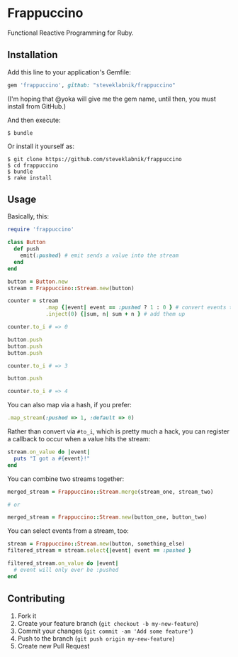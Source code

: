 # Frappuccino

Functional Reactive Programming for Ruby.

## Installation

Add this line to your application's Gemfile:

```ruby
gem 'frappuccino', github: "steveklabnik/frappuccino"
```

(I'm hoping that @yoka will give me the gem name, until then, you
must install from GitHub.)

And then execute:

    $ bundle

Or install it yourself as:

    $ git clone https://github.com/steveklabnik/frappuccino
    $ cd frappuccino
    $ bundle
    $ rake install

## Usage

Basically, this:

```ruby
require 'frappuccino'

class Button
  def push
    emit(:pushed) # emit sends a value into the stream
  end
end

button = Button.new
stream = Frappuccino::Stream.new(button)

counter = stream
            .map {|event| event == :pushed ? 1 : 0 } # convert events to ints
            .inject(0) {|sum, n| sum + n } # add them up

counter.to_i # => 0

button.push
button.push
button.push

counter.to_i # => 3

button.push

counter.to_i # => 4
```

You can also map via a hash, if you prefer:

```ruby
.map_stream(:pushed => 1, :default => 0)
```

Rather than convert via `#to_i`, which is pretty much a hack, you can register
a callback to occur when a value hits the stream:

```ruby
stream.on_value do |event|
  puts "I got a #{event}!"
end
```

You can combine two streams together:

```ruby
merged_stream = Frappuccino::Stream.merge(stream_one, stream_two)

# or

merged_stream = Frappuccino::Stream.new(button_one, button_two)
```

You can select events from a stream, too:

```ruby
stream = Frappuccino::Stream.new(button, something_else)
filtered_stream = stream.select{|event| event == :pushed }

filtered_stream.on_value do |event|
  # event will only ever be :pushed
end
```

## Contributing

1. Fork it
2. Create your feature branch (`git checkout -b my-new-feature`)
3. Commit your changes (`git commit -am 'Add some feature'`)
4. Push to the branch (`git push origin my-new-feature`)
5. Create new Pull Request
